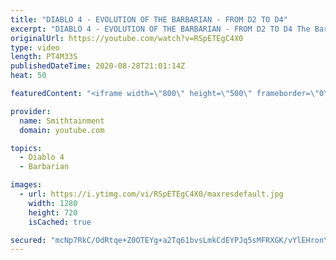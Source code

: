 ```yaml
---
title: "DIABLO 4 - EVOLUTION OF THE BARBARIAN - FROM D2 TO D4"
excerpt: "DIABLO 4 - EVOLUTION OF THE BARBARIAN - FROM D2 TO D4 The Barbarian is a true warrior. Using pure physical force as a means to destroy his enemies, ..."
originalUrl: https://youtube.com/watch?v=RSpETEgC4X0
type: video
length: PT4M33S
publishedDateTime: 2020-08-28T21:01:14Z
heat: 50

featuredContent: "<iframe width=\"800\" height=\"500\" frameborder=\"0\" src=\"https://www.youtube.com/embed/RSpETEgC4X0\" allow=\"accelerometer; autoplay; encrypted-media; gyroscope; picture-in-picture\" allowfullscreen></iframe>"

provider:
  name: Smithtainment
  domain: youtube.com

topics:
  - Diablo 4
  - Barbarian

images:
  - url: https://i.ytimg.com/vi/RSpETEgC4X0/maxresdefault.jpg
    width: 1280
    height: 720
    isCached: true

secured: "mcNp7RkC/OdRtqe+Z0OTEYg+a2Tq61bvsLmkCdEYPJq5sMFRXGK/vYlEHronYhId8DtOncpV7mQnL940nv5XlAswr/iQrhXGsZ1p3brtF4sAFP92CK8uzR8lPGtxwGlK88FoBYGS8WhKXIcRjLNP1Zd6eq6l2EZM3Lub4Fwp+UR6ni63hughUA+6UBJ1gxWZ31/xXXRLZw6z/GRop6ocLdbNmWKZ3G5Al0E0LsIelhneLks7ChwcYAZ5xgVnICbLyA0C4LIXWOAOu+fesFC5nMG1kRVQ5jYMSiAsbwEpvFwafpCaQQTEMelj7PdBg5cofM97KnwA9Y3OgrSotXAGiVX3JSPKMOnDOIJ4Rn8BHc3fmC+IT9//9TIFSS0FW6AdrXwp6hj3VSeRoQ1lmV+EXO/MvNum9q7Y9wFSfcCJL70=;wosuDnd0HgPG/OEjLm1C2Q=="
---
```


